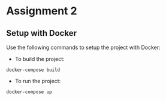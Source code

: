 # Assignment 2

## Setup with Docker

Use the following commands to setup the project with Docker:

* To build the project:

`docker-compose build`

* To run the project:

`docker-compose up`



